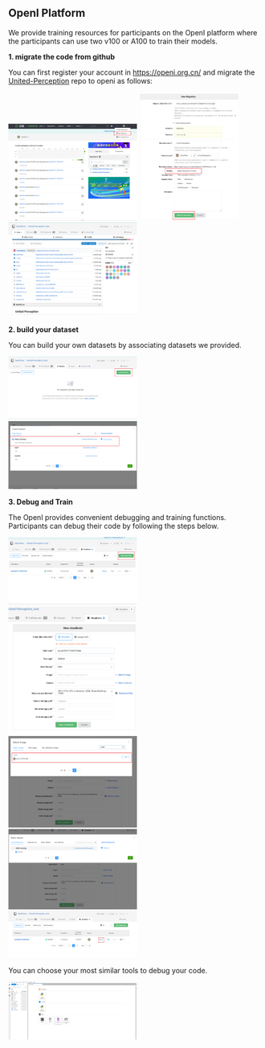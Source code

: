 ## OpenI Platform

We provide training resources for participants on the OpenI platform where the participants can use two v100 or A100 to train their models.

**1. migrate the code from github**

You can first register your account in https://openi.org.cn/ and migrate the  [United-Perception](https://github.com/ModelTC/United-Perception/tree/main/up)  repo to openi as follows:

<img src="https://github.com/ModelTC/AAAI2023_EAMPD/blob/master/figs/home.png" alt="home" style="zoom:25%;" />

<img src="https://github.com/ModelTC/AAAI2023_EAMPD/blob/master/figs/migrate.png" alt="migrate" style="zoom:25%;" />

<img src="https://github.com/ModelTC/AAAI2023_EAMPD/blob/master/figs/repo.png" alt="repo" style="zoom:25%;" />

**2. build your dataset**

You can build your own datasets by associating datasets we provided.

<img src="https://github.com/ModelTC/AAAI2023_EAMPD/blob/master/figs/data1.png" alt="data1" style="zoom:25%;" />

<img src="https://github.com/ModelTC/AAAI2023_EAMPD/blob/master/figs/data2.png" alt="data2" style="zoom:25%;" />

**3. Debug and Train**

The OpenI provides convenient debugging and training functions. Participants can debug their code by following the steps below.

<img src="https://github.com/ModelTC/AAAI2023_EAMPD/blob/master/figs/debug.png" alt="debug" style="zoom:25%;" />

<img src="https://github.com/ModelTC/AAAI2023_EAMPD/blob/master/figs/debug2.png" alt="debug2" style="zoom:25%;" />

<img src="https://github.com/ModelTC/AAAI2023_EAMPD/blob/master/figs/debug3.png" alt="debug3" style="zoom:25%;" />

<img src="https://github.com/ModelTC/AAAI2023_EAMPD/blob/master/figs/debug4.png" alt="debug4" style="zoom:25%;" />

<img src="https://github.com/ModelTC/AAAI2023_EAMPD/blob/master/figs/debug5.png" alt="debug4" style="zoom:25%;" />

You can choose your most similar tools to debug your code.

<img src="https://github.com/ModelTC/AAAI2023_EAMPD/blob/master/figs/debug6.png" alt="debug4" style="zoom:25%;" />